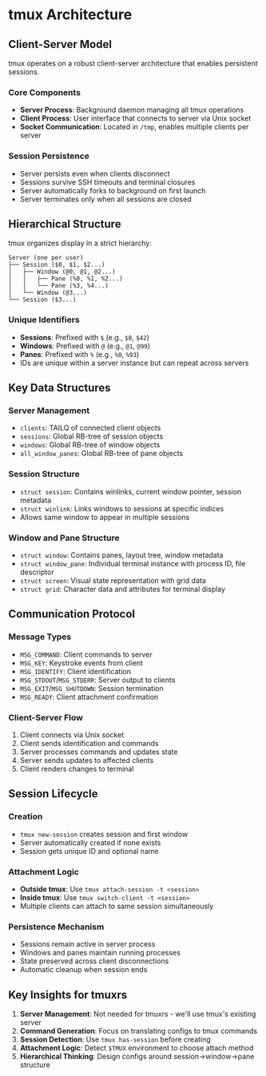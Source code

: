 # tmux Architecture

## Client-Server Model

tmux operates on a robust client-server architecture that enables persistent sessions.

### Core Components
- **Server Process**: Background daemon managing all tmux operations
- **Client Process**: User interface that connects to server via Unix socket
- **Socket Communication**: Located in `/tmp`, enables multiple clients per server

### Session Persistence
- Server persists even when clients disconnect
- Sessions survive SSH timeouts and terminal closures
- Server automatically forks to background on first launch
- Server terminates only when all sessions are closed

## Hierarchical Structure

tmux organizes display in a strict hierarchy:

```
Server (one per user)
├── Session ($0, $1, $2...)
│   ├── Window (@0, @1, @2...)
│   │   ├── Pane (%0, %1, %2...)
│   │   └── Pane (%3, %4...)
│   └── Window (@3...)
└── Session ($3...)
```

### Unique Identifiers
- **Sessions**: Prefixed with `$` (e.g., `$0`, `$42`)
- **Windows**: Prefixed with `@` (e.g., `@1`, `@99`) 
- **Panes**: Prefixed with `%` (e.g., `%0`, `%93`)
- IDs are unique within a server instance but can repeat across servers

## Key Data Structures

### Server Management
- `clients`: TAILQ of connected client objects
- `sessions`: Global RB-tree of session objects
- `windows`: Global RB-tree of window objects
- `all_window_panes`: Global RB-tree of pane objects

### Session Structure
- `struct session`: Contains winlinks, current window pointer, session metadata
- `struct winlink`: Links windows to sessions at specific indices
- Allows same window to appear in multiple sessions

### Window and Pane Structure
- `struct window`: Contains panes, layout tree, window metadata
- `struct window_pane`: Individual terminal instance with process ID, file descriptor
- `struct screen`: Visual state representation with grid data
- `struct grid`: Character data and attributes for terminal display

## Communication Protocol

### Message Types
- `MSG_COMMAND`: Client commands to server
- `MSG_KEY`: Keystroke events from client
- `MSG_IDENTIFY`: Client identification
- `MSG_STDOUT`/`MSG_STDERR`: Server output to clients
- `MSG_EXIT`/`MSG_SHUTDOWN`: Session termination
- `MSG_READY`: Client attachment confirmation

### Client-Server Flow
1. Client connects via Unix socket
2. Client sends identification and commands
3. Server processes commands and updates state
4. Server sends updates to affected clients
5. Client renders changes to terminal

## Session Lifecycle

### Creation
- `tmux new-session` creates session and first window
- Server automatically created if none exists
- Session gets unique ID and optional name

### Attachment Logic
- **Outside tmux**: Use `tmux attach-session -t <session>`
- **Inside tmux**: Use `tmux switch-client -t <session>`
- Multiple clients can attach to same session simultaneously

### Persistence Mechanism
- Sessions remain active in server process
- Windows and panes maintain running processes
- State preserved across client disconnections
- Automatic cleanup when session ends

## Key Insights for tmuxrs

1. **Server Management**: Not needed for tmuxrs - we'll use tmux's existing server
2. **Command Generation**: Focus on translating configs to tmux commands
3. **Session Detection**: Use `tmux has-session` before creating
4. **Attachment Logic**: Detect `$TMUX` environment to choose attach method
5. **Hierarchical Thinking**: Design configs around session→window→pane structure